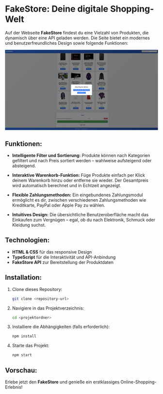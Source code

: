 # FakeStore: Deine digitale Shopping-Welt

Auf der Webseite **FakeStore** findest du eine Vielzahl von Produkten, die dynamisch über eine API geladen werden. Die Seite bietet ein modernes und benutzerfreundliches Design sowie folgende Funktionen:

![FakeStore Screenshot](./assets/fakestore.png)

## Funktionen:

- **Intelligente Filter und Sortierung:**
  Produkte können nach Kategorien gefiltert und nach Preis sortiert werden – wahlweise aufsteigend oder absteigend.

- **Interaktive Warenkorb-Funktion:**
  Füge Produkte einfach per Klick deinem Warenkorb hinzu oder entferne sie wieder. Der Gesamtpreis wird automatisch berechnet und in Echtzeit angezeigt.

- **Flexible Zahlungsmethoden:**
  Ein eingebundenes Zahlungsmodul ermöglicht es dir, zwischen verschiedenen Zahlungsmethoden wie Kreditkarte, PayPal oder Apple Pay zu wählen.

- **Intuitives Design:**
  Die übersichtliche Benutzeroberfläche macht das Einkaufen zum Vergnügen – egal, ob du nach Elektronik, Schmuck oder Kleidung suchst.

## Technologien:

- **HTML & CSS** für das responsive Design
- **TypeScript** für die Interaktivität und API-Anbindung
- **FakeStore API** zur Bereitstellung der Produktdaten

## Installation:

1. Clone dieses Repository:
   ```bash
   git clone <repository-url>
   ```
2. Navigiere in das Projektverzeichnis:
   ```bash
   cd <projektordner>
   ```
3. Installiere die Abhängigkeiten (falls erforderlich):
   ```bash
   npm install
   ```
4. Starte das Projekt:
   ```bash
   npm start
   ```

## Vorschau:

Erlebe jetzt den **FakeStore** und genieße ein erstklassiges Online-Shopping-Erlebnis!
